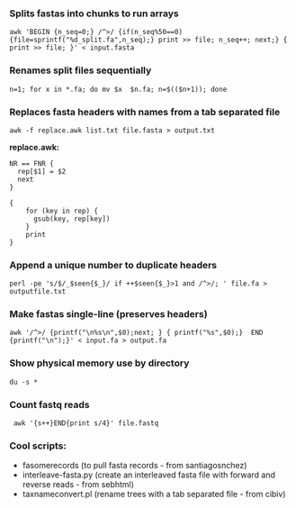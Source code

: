### Splits fastas into chunks to run arrays
```awk 'BEGIN {n_seq=0;} /^>/ {if(n_seq%50==0){file=sprintf("%d_split.fa",n_seq);} print >> file; n_seq++; next;} { print >> file; }' < input.fasta```

### Renames split files sequentially 
```n=1; for x in *.fa; do mv $x  $n.fa; n=$(($n+1)); done```

### Replaces fasta headers with names from a tab separated file

```awk -f replace.awk list.txt file.fasta > output.txt```

**replace.awk:**
```
NR == FNR {
  rep[$1] = $2
  next
} 

{
    for (key in rep) {
      gsub(key, rep[key])
    }
    print
}
```

### Append a unique number to duplicate headers
```
perl -pe 's/$/_$seen{$_}/ if ++$seen{$_}>1 and /^>/; ' file.fa > outputfile.txt
```

### Make fastas single-line (preserves headers)
```
awk '/^>/ {printf("\n%s\n",$0);next; } { printf("%s",$0);}  END {printf("\n");}' < input.fa > output.fa
```
### Show physical memory use by directory 
``` du -s * ```

### Count fastq reads
``` awk '{s++}END{print s/4}' file.fastq```

### Cool scripts:
- fasomerecords (to pull fasta records - from santiagosnchez)
- interleave-fasta.py (create an interleaved fasta file with forward and reverse reads - from sebhtml)
- taxnameconvert.pl (rename trees with a tab separated file - from cibiv)
